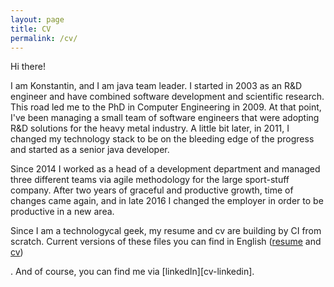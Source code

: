 ```yaml
---
layout: page
title: CV
permalink: /cv/
---
```

Hi there!

I am Konstantin, and I am java team leader. I started in 2003 as an R&D engineer and have combined software development and scientific research. This road led me to the PhD in Computer Engineering in 2009. At that point, I've been managing a small team of software engineers that were adopting R&D solutions for the heavy metal industry. A little bit later, in 2011, I changed my technology stack to be on the bleeding edge of the progress and started as a senior java developer.

Since 2014 I worked as a head of a development department and managed three different teams via agile methodology for the large sport-stuff company. After two years of graceful and productive growth, time of changes came again, and in late 2016 I changed the employer in order to be productive in a new area.  

Since I am a technologycal geek, my resume and cv are building by CI from scratch. Current versions of these files you can find in English ([resume][cv-en-short] and [cv][cv-en-full]) 
<!-- and in Russian ([resume][cv-ru-short] and [cv][cv-ru-full])
-->. And of course, you can find me via [linkedIn][cv-linkedin].


[cv-en-full]: https://www.dropbox.com/s/jhai7cyf183thkv/groshev_ka_en.pdf?dl=0
[cv-en-short]: https://www.dropbox.com/s/1vub8t1dbna6uz5/groshev_ka_en_onepage.pdf?dl=0
[cv-ru-full]: https://www.dropbox.com/s/w8nf2ij21xdwf97/groshev_ka_ru.pdf?dl=0
[cv-ru-short]: https://www.dropbox.com/s/yotucllhvnlyp8z/groshev_ka_ru_onepage.pdf?dl=0
[cv-linkedin]: http://www.linkedin.com/pub/konstantin-groshev/